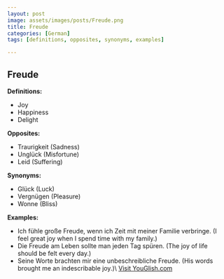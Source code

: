 ```yaml
---
layout: post
image: assets/images/posts/Freude.png
title: Freude
categories: [German]
tags: [definitions, opposites, synonyms, examples]

---
```


## Freude

**Definitions:**

- Joy
- Happiness
- Delight

**Opposites:**

- Traurigkeit (Sadness)
- Unglück (Misfortune)
- Leid (Suffering)

**Synonyms:**

- Glück (Luck)
- Vergnügen (Pleasure)
- Wonne (Bliss)

**Examples:**

- Ich fühle große Freude, wenn ich Zeit mit meiner Familie verbringe. (I feel great joy when I spend time with my family.)
- Die Freude am Leben sollte man jeden Tag spüren. (The joy of life should be felt every day.)
- Seine Worte brachten mir eine unbeschreibliche Freude. (His words brought me an indescribable joy.)\ <a id="yg-widget-0" class="youglish-widget" data-query="Freude" data-lang="german" data-components="8412" data-auto-start="0" data-bkg-color="theme_light" data-title="How%20to%20pronounce%20Freude%20in%20German"  rel="nofollow" href="https://youglish.com">Visit YouGlish.com</a><script async src="https://youglish.com/public/emb/widget.js" charset="utf-8"></script>